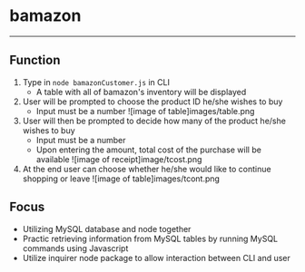 # bamazon
---- 

## Function 

1. Type in `node bamazonCustomer.js` in CLI
    - A table with all of bamazon's inventory will be displayed
3. User will be prompted to choose the product ID he/she wishes to buy
    - Input must be a number
    ![image of table]images/table.png
4. User will then be prompted to decide how many of the product he/she wishes to buy
    - Input must be a number
    - Upon entering the amount, total cost of the purchase will be available
![image of receipt]image/tcost.png
5. At the end user can choose whether he/she would like to continue shopping or leave
![image of table]images/tcont.png

## Focus

* Utilizing MySQL database and node together
* Practic retrieving information from MySQL tables by running MySQL commands using Javascript
* Utilize inquirer node package to allow interaction between CLI and user

## 


